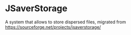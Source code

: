 # JSaverStorage
A system that allows to store dispersed files, migrated from https://sourceforge.net/projects/jsaverstorage/
